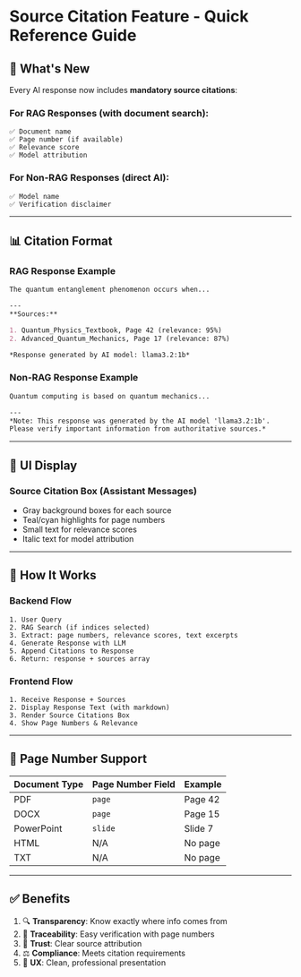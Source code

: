 # Source Citation Feature - Quick Reference Guide

## 🎯 What's New

Every AI response now includes **mandatory source citations**:

### For RAG Responses (with document search):
```
✅ Document name
✅ Page number (if available)
✅ Relevance score
✅ Model attribution
```

### For Non-RAG Responses (direct AI):
```
✅ Model name
✅ Verification disclaimer
```

---

## 📊 Citation Format

### RAG Response Example
```markdown
The quantum entanglement phenomenon occurs when...

---
**Sources:**

1. Quantum_Physics_Textbook, Page 42 (relevance: 95%)
2. Advanced_Quantum_Mechanics, Page 17 (relevance: 87%)

*Response generated by AI model: llama3.2:1b*
```

### Non-RAG Response Example
```markdown
Quantum computing is based on quantum mechanics...

---
*Note: This response was generated by the AI model 'llama3.2:1b'. 
Please verify important information from authoritative sources.*
```

---

## 🎨 UI Display

### Source Citation Box (Assistant Messages)
- Gray background boxes for each source
- Teal/cyan highlights for page numbers
- Small text for relevance scores
- Italic text for model attribution

---

## 🔧 How It Works

### Backend Flow
```
1. User Query
2. RAG Search (if indices selected)
3. Extract: page numbers, relevance scores, text excerpts
4. Generate Response with LLM
5. Append Citations to Response
6. Return: response + sources array
```

### Frontend Flow
```
1. Receive Response + Sources
2. Display Response Text (with markdown)
3. Render Source Citations Box
4. Show Page Numbers & Relevance
```

---

## 📄 Page Number Support

| Document Type | Page Number Field | Example |
|--------------|-------------------|---------|
| PDF          | `page`            | Page 42 |
| DOCX         | `page`            | Page 15 |
| PowerPoint   | `slide`           | Slide 7 |
| HTML         | N/A               | No page |
| TXT          | N/A               | No page |

---

## ✅ Benefits

1. 🔍 **Transparency**: Know exactly where info comes from
2. 📖 **Traceability**: Easy verification with page numbers
3. 🎯 **Trust**: Clear source attribution
4. ⚖️ **Compliance**: Meets citation requirements
5. 👥 **UX**: Clean, professional presentation
